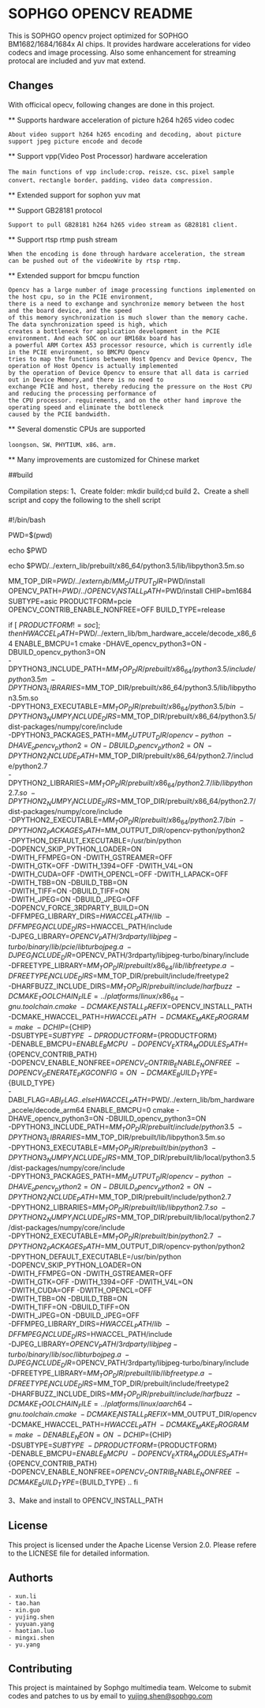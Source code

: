 SOPHGO OPENCV README
====================

This is SOPHGO opencv project optimized for SOPHGO BM1682/1684/1684x AI chips. It provides hardware accelerations for video codecs 
and image processing. Also some enhancement for streaming protocal are included and yuv mat extend. 

## Changes
With officical opecv, following changes are done in this project. 

** Supports hardware acceleration of picture h264 h265 video codec

    About video support h264 h265 encoding and decoding, about picture support jpeg picture encode and decode

** Support vpp(Video Post Processor) hardware acceleration

    The main functions of vpp include:crop、reisze、csc、pixel sample convert、rectangle border、padding、video data compression.

** Extended support for sophon yuv mat 

** Support GB28181 protocol

    Support to pull GB28181 h264 h265 video stream as GB28181 client.
** Support rtsp rtmp push stream

    When the encoding is done through hardware acceleration, the stream can be pushed out of the videoWrite by rtsp rtmp.

** Extended support for bmcpu function

    Opencv has a large number of image processing functions implemented on the host cpu, so in the PCIE environment,
    there is a need to exchange and synchronize memory between the host and the board device, and the speed 
    of this memory synchronization is much slower than the memory cache. The data synchronization speed is high, which
    creates a bottleneck for application development in the PCIE environment. And each SOC on our BM168x board has 
    a powerful ARM Cortex A53 processor resource, which is currently idle in the PCIE environment, so BMCPU Opencv 
    tries to map the functions between Host Opencv and Device Opencv, The operation of Host Opencv is actually implemented 
    by the operation of Device Opencv to ensure that all data is carried out in Device Memory,and there is no need to 
    exchange PCIE and host, thereby reducing the pressure on the Host CPU and reducing the processing performance of 
    the CPU processor. requirements, and on the other hand improve the operating speed and eliminate the bottleneck
    caused by the PCIE bandwidth.

** Several domenstic CPUs are supported

    loongson、SW、PHYTIUM、x86、arm.

** Many improvements are customized for Chinese market

##build

Compilation steps:
 1、Create folder: mkdir build;cd build
 2、Create a shell script and copy the following to the shell script

###
#!/bin/bash

PWD=$(pwd)

echo $PWD

echo $PWD/../extern_lib/prebuilt/x86_64/python3.5/lib/libpython3.5m.so

MM_TOP_DIR=$PWD/../extern_lib/
MM_OUTPUT_DIR=$PWD/install
OPENCV_PATH=$PWD/../
OPENCV_INSTALL_PATH=$PWD/install
CHIP=bm1684
SUBTYPE=asic
PRODUCTFORM=pcie
OPENCV_CONTRIB_ENABLE_NONFREE=OFF
BUILD_TYPE=release

if [ $PRODUCTFORM != soc ]; then 
HWACCEL_PATH=$PWD/../extern_lib/bm_hardware_accele/decode_x86_64
ENABLE_BMCPU=1
cmake -DHAVE_opencv_python3=ON -DBUILD_opencv_python3=ON \
    -DPYTHON3_INCLUDE_PATH=$MM_TOP_DIR/prebuilt/x86_64/python3.5/include/python3.5m \
    -DPYTHON3_LIBRARIES=$MM_TOP_DIR/prebuilt/x86_64/python3.5/lib/libpython3.5m.so \
    -DPYTHON3_EXECUTABLE=$MM_TOP_DIR/prebuilt/x86_64/python3.5/bin \
    -DPYTHON3_NUMPY_INCLUDE_DIRS=$MM_TOP_DIR/prebuilt/x86_64/python3.5/dist-packages/numpy/core/include \
    -DPYTHON3_PACKAGES_PATH=$MM_OUTPUT_DIR/opencv-python \
    -DHAVE_opencv_python2=ON -DBUILD_opencv_python2=ON \
    -DPYTHON2_INCLUDE_PATH=$MM_TOP_DIR/prebuilt/x86_64/python2.7/include/python2.7 \
    -DPYTHON2_LIBRARIES=$MM_TOP_DIR/prebuilt/x86_64/python2.7/lib/libpython2.7.so \
    -DPYTHON2_NUMPY_INCLUDE_DIRS=$MM_TOP_DIR/prebuilt/x86_64/python2.7/dist-packages/numpy/core/include \
    -DPYTHON2_EXECUTABLE=$MM_TOP_DIR/prebuilt/x86_64/python2.7/bin \
    -DPYTHON2_PACKAGES_PATH=$MM_OUTPUT_DIR/opencv-python/python2 \
    -DPYTHON_DEFAULT_EXECUTABLE=/usr/bin/python \
    -DOPENCV_SKIP_PYTHON_LOADER=ON \
    -DWITH_FFMPEG=ON -DWITH_GSTREAMER=OFF \
    -DWITH_GTK=OFF -DWITH_1394=OFF -DWITH_V4L=ON \
    -DWITH_CUDA=OFF -DWITH_OPENCL=OFF -DWITH_LAPACK=OFF \
    -DWITH_TBB=ON -DBUILD_TBB=ON \
    -DWITH_TIFF=ON -DBUILD_TIFF=ON \
    -DWITH_JPEG=ON -DBUILD_JPEG=OFF \
    -DOPENCV_FORCE_3RDPARTY_BUILD=ON \
    -DFFMPEG_LIBRARY_DIRS=$HWACCEL_PATH/lib \
    -DFFMPEG_INCLUDE_DIRS=$HWACCEL_PATH/include \
    -DJPEG_LIBRARY=$OPENCV_PATH/3rdparty/libjpeg-turbo/binary/lib/pcie/libturbojpeg.a \
    -DJPEG_INCLUDE_DIR=$OPENCV_PATH/3rdparty/libjpeg-turbo/binary/include \
    -DFREETYPE_LIBRARY=$MM_TOP_DIR/prebuilt/x86_64/lib/libfreetype.a \
    -DFREETYPE_INCLUDE_DIRS=$MM_TOP_DIR/prebuilt/include/freetype2 \
    -DHARFBUZZ_INCLUDE_DIRS=$MM_TOP_DIR/prebuilt/include/harfbuzz \
    -DCMAKE_TOOLCHAIN_FILE=../platforms/linux/x86_64-gnu.toolchain.cmake \
    -DCMAKE_INSTALL_PREFIX=$OPENCV_INSTALL_PATH \
    -DCMAKE_HWACCEL_PATH=$HWACCEL_PATH \
    -DCMAKE_MAKE_PROGRAM=make \
    -DCHIP=${CHIP} \
    -DSUBTYPE=${SUBTYPE} \
    -DPRODUCTFORM=${PRODUCTFORM} \
    -DENABLE_BMCPU=${ENABLE_BMCPU} \
    -DOPENCV_EXTRA_MODULES_PATH=${OPENCV_CONTRIB_PATH} \
    -DOPENCV_ENABLE_NONFREE=${OPENCV_CONTRIB_ENABLE_NONFREE} \
    -DOPENCV_GENERATE_PKGCONFIG=ON \
    -DCMAKE_BUILD_TYPE=${BUILD_TYPE} \
    -DABI_FLAG=${ABI_FLAG} ..
else
HWACCEL_PATH=$PWD/../extern_lib/bm_hardware_accele/decode_arm64
ENABLE_BMCPU=0
cmake -DHAVE_opencv_python3=ON -DBUILD_opencv_python3=ON \
    -DPYTHON3_INCLUDE_PATH=$MM_TOP_DIR/prebuilt/include/python3.5 \
    -DPYTHON3_LIBRARIES=$MM_TOP_DIR/prebuilt/lib/libpython3.5m.so \
    -DPYTHON3_EXECUTABLE=$MM_TOP_DIR/prebuilt/bin/python3 \
    -DPYTHON3_NUMPY_INCLUDE_DIRS=$MM_TOP_DIR/prebuilt/lib/local/python3.5/dist-packages/numpy/core/include \
    -DPYTHON3_PACKAGES_PATH=$MM_OUTPUT_DIR/opencv-python \
    -DHAVE_opencv_python2=ON -DBUILD_opencv_python2=ON \
    -DPYTHON2_INCLUDE_PATH=$MM_TOP_DIR/prebuilt/include/python2.7 \
    -DPYTHON2_LIBRARIES=$MM_TOP_DIR/prebuilt/lib/libpython2.7.so \
    -DPYTHON2_NUMPY_INCLUDE_DIRS=$MM_TOP_DIR/prebuilt/lib/local/python2.7/dist-packages/numpy/core/include \
    -DPYTHON2_EXECUTABLE=$MM_TOP_DIR/prebuilt/bin/python2.7 \
    -DPYTHON2_PACKAGES_PATH=$MM_OUTPUT_DIR/opencv-python/python2 \
    -DPYTHON_DEFAULT_EXECUTABLE=/usr/bin/python \
    -DOPENCV_SKIP_PYTHON_LOADER=ON \
    -DWITH_FFMPEG=ON -DWITH_GSTREAMER=OFF \
    -DWITH_GTK=OFF -DWITH_1394=OFF -DWITH_V4L=ON \
    -DWITH_CUDA=OFF -DWITH_OPENCL=OFF \
    -DWITH_TBB=ON -DBUILD_TBB=ON \
    -DWITH_TIFF=ON -DBUILD_TIFF=ON \
    -DWITH_JPEG=ON -DBUILD_JPEG=OFF \
    -DFFMPEG_LIBRARY_DIRS=$HWACCEL_PATH/lib \
    -DFFMPEG_INCLUDE_DIRS=$HWACCEL_PATH/include \
    -DJPEG_LIBRARY=$OPENCV_PATH/3rdparty/libjpeg-turbo/binary/lib/soc/libturbojpeg.a \
    -DJPEG_INCLUDE_DIR=$OPENCV_PATH/3rdparty/libjpeg-turbo/binary/include \
    -DFREETYPE_LIBRARY=$MM_TOP_DIR/prebuilt/lib/libfreetype.a \
    -DFREETYPE_INCLUDE_DIRS=$MM_TOP_DIR/prebuilt/include/freetype2 \
    -DHARFBUZZ_INCLUDE_DIRS=$MM_TOP_DIR/prebuilt/include/harfbuzz \
    -DCMAKE_TOOLCHAIN_FILE=../platforms/linux/aarch64-gnu.toolchain.cmake \
    -DCMAKE_INSTALL_PREFIX=$MM_OUTPUT_DIR/opencv \
    -DCMAKE_HWACCEL_PATH=$HWACCEL_PATH \
    -DCMAKE_MAKE_PROGRAM=make \
    -DENABLE_NEON=ON \
    -DCHIP=${CHIP} \
    -DSUBTYPE=${SUBTYPE} \
    -DPRODUCTFORM=${PRODUCTFORM} \
    -DENABLE_BMCPU=${ENABLE_BMCPU} \
    -DOPENCV_EXTRA_MODULES_PATH=${OPENCV_CONTRIB_PATH} \
    -DOPENCV_ENABLE_NONFREE=${OPENCV_CONTRIB_ENABLE_NONFREE} \
    -DCMAKE_BUILD_TYPE=${BUILD_TYPE} .. 
fi

 3、Make and install to OPENCV_INSTALL_PATH

## License

This project is licensed under the Apache License Version 2.0. Please refere to the LICNESE file for detailed information. 

## Authorts

    - xun.li  
    - tao.han
    - xin.guo
    - yujing.shen
    - yuyuan.yang
    - haotian.luo
    - mingxi.shen
    - yu.yang
	
## Contributing

This project is maintained by Sophgo multimedia team. Welcome to submit codes and patches to us by email to yujing.shen@sophgo.com
